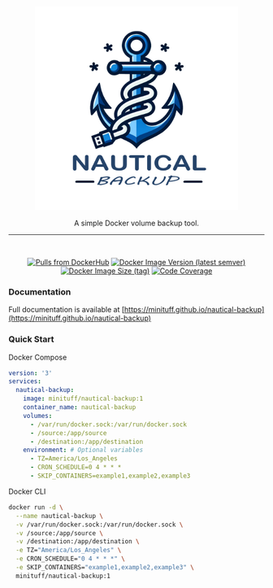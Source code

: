 <div align="center">
  <a href="#"><img width="400" alt="Logo" src="./docs/media/Logo-transparent.png"/></a>
    
    
A simple Docker volume backup tool.

---

<br>

  [![Pulls from DockerHub](https://img.shields.io/docker/pulls/minituff/nautical-backup?logo=docker)](https://hub.docker.com/r/minituff/nautical-backup)
  [![Docker Image Version (latest semver)](https://img.shields.io/docker/v/minituff/nautical-backup/latest?label=latest%20version)](https://hub.docker.com/r/minituff/nautical-backup)
  [![Docker Image Size (tag)](https://img.shields.io/docker/image-size/minituff/nautical-backup/latest?label=size)](https://hub.docker.com/r/minituff/nautical-backup)
  [![Code Coverage](https://codecov.io/gh/Minituff/nautical-backup/graph/badge.svg?token=90PUDWN9XU)](https://codecov.io/gh/Minituff/nautical-backup)



</div>

### Documentation
Full documentation is available at [https://minituff.github.io/nautical-backup](https://minituff.github.io/nautical-backup)

### Quick Start

Docker Compose
```yaml
version: '3'
services:
  nautical-backup:
    image: minituff/nautical-backup:1 
    container_name: nautical-backup
    volumes:
      - /var/run/docker.sock:/var/run/docker.sock
      - /source:/app/source
      - /destination:/app/destination
    environment: # Optional variables
      - TZ=America/Los_Angeles
      - CRON_SCHEDULE=0 4 * * *
      - SKIP_CONTAINERS=example1,example2,example3
```
Docker CLI
```bash
docker run -d \
  --name nautical-backup \
  -v /var/run/docker.sock:/var/run/docker.sock \
  -v /source:/app/source \
  -v /destination:/app/destination \
  -e TZ="America/Los_Angeles" \
  -e CRON_SCHEDULE="0 4 * * *" \
  -e SKIP_CONTAINERS="example1,example2,example3" \
  minituff/nautical-backup:1  
```
